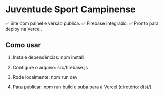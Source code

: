 # Juventude Sport Campinense

✅ Site com painel e versão pública.
✅ Firebase integrado.
✅ Pronto para deploy na Vercel.

## Como usar

1. Instale dependências:
npm install

2. Configure o arquivo:
src/firebase.js

3. Rode localmente:
npm run dev

4. Para publicar:
npm run build
e suba para a Vercel (diretório: dist/)

